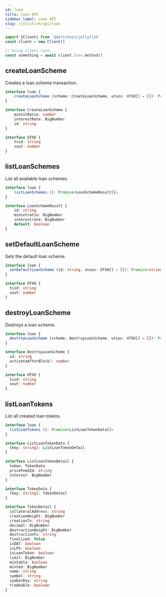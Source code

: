 ```yaml
---
id: loan
title: Loan API
sidebar_label: Loan API
slug: /jellyfish/api/loan
---
```


```js
import {Client} from '@defichain/jellyfish'
const client = new Client()

// Using client.loan.
const something = await client.loan.method()
```

## createLoanScheme

Creates a loan scheme transaction.

```ts title="client.loan.createLoanScheme()"
interface loan {
    createLoanScheme (scheme: CreateLoanScheme, utxos: UTXO[] = []): Promise<string>
}

interface CreateLoanScheme {
    minColRatio: number
    interestRate: BigNumber
    id: string
}

interface UTXO {
    txid: string
    vout: number
}
```

## listLoanSchemes

List all available loan schemes.

```ts title="client.loan.listLoanSchemes()"
interface loan {
    listLoanSchemes (): Promise<LoanSchemeResult[]>
}

interface LoanSchemeResult {
    id: string
    mincolratio: BigNumber
    interestrate: BigNumber
    default: boolean
}
```

## setDefaultLoanScheme

Sets the default loan scheme.

```ts title="client.loan.setDefaultLoanScheme()"
interface loan {
  setDefaultLoanScheme (id: string, utxos: UTXO[] = []): Promise<string>
}

interface UTXO {
  txid: string
  vout: number
}
```

## destroyLoanScheme

Destroys a loan scheme.

```ts title="client.loan.destroyLoanScheme()"
interface loan {
  destroyLoanScheme (scheme: DestroyLoanScheme, utxos: UTXO[] = []): Promise<string>
}

interface DestroyLoanScheme {
  id: string
  activateAfterBlock?: number
}

interface UTXO {
  txid: string
  vout: number
}
```

## listLoanTokens

List all created loan tokens.

```ts title="client.loan.listLoanTokens()"
interface loan {
  listLoanTokens (): Promise<ListLoanTokenData[]>
}

interface ListLoanTokenData {
  [key: string]: ListLoanTokenDetail
}

interface ListLoanTokenDetail {
  token: TokenData
  priceFeedId: string
  interest: BigNumber
}

interface TokenData {
  [key: string]: TokenDetail
}

interface TokenDetail {
  collateralAddress: string
  creationHeight: BigNumber
  creationTx: string
  decimal: BigNumber
  destructionHeight: BigNumber
  destructionTx: string
  finalized: false
  isDAT: boolean
  isLPS: boolean
  isLoanToken: boolean
  limit: BigNumber
  mintable: boolean
  minted: BigNumber
  name: string
  symbol: string
  symbolKey: string
  tradeable: boolean
}
```